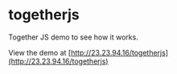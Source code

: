 togetherjs
==========

Together JS demo to see how it works.

View the demo at [http://23.23.94.16/togetherjs](http://23.23.94.16/togetherjs)
